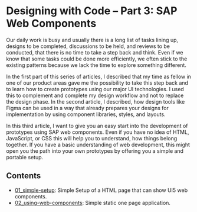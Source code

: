# Designing with Code – Part 3: SAP Web Components

Our daily work is busy and usually there is a long list of tasks lining up, designs to be completed, discussions to be held, and reviews to be conducted, that there is no time to take a step back and think. Even if we know that some tasks could be done more efficiently, we often stick to the existing patterns because we lack the time to explore something different.

In the first part of this series of articles, I described that my time as fellow in one of our product areas gave me the possibility to take this step back and to learn how to create prototypes using our major UI technologies. I used this to complement and complete my design workflow and not to replace the design phase. In the second article, I described, how design tools like Figma can be used in a way that already prepares your designs for implementation by using component libraries, styles, and layouts.

In this third article, I want to give you an easy start into the development of prototypes using SAP web components. Even if you have no idea of HTML, JavaScript, or CSS this will help you to understand, how things belong together. If you have a basic understanding of web development, this might open you the path into your own prototypes by offering you a simple and portable setup.

## Contents

* [01_simple-setup](./01_simple-setup/index.html): Simple Setup of a HTML page that can show UI5 web components.
* [02_using-web-components](./02_using-web-components/index.html): Simple static one page application.
